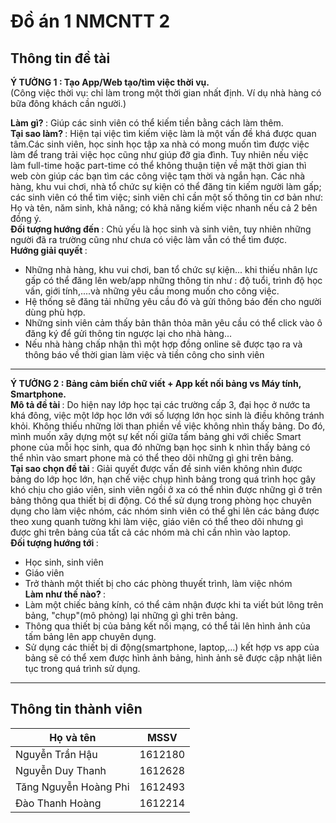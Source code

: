 # Đồ án 1 NMCNTT 2

## Thông tin đề tài
<B> Ý TƯỞNG 1  : Tạo App/Web tạo/tìm việc thời vụ. </B> <BR>
(Công việc thời vụ: chỉ làm trong một thời gian nhất định. Ví dụ nhà hàng có bữa đông khách cần người.)<BR>

<B> Làm gì? </B> : Giúp các sinh viên có thể kiếm tiền bằng cách làm thêm.<BR>
<B> Tại sao làm? </B> : 
    Hiện tại việc tìm kiếm việc làm là một vấn đề khá được quan tâm.Các sinh viên, học sinh học tập xa nhà có mong muốn tìm được việc làm để trang trải việc học cũng như giúp đỡ gia đình. Tuy nhiên nếu việc làm full-time hoặc part-time có thể không thuận tiện về mặt thời gian thì web còn giúp các bạn tìm các công việc tạm thời và ngắn hạn. 
    Các nhà hàng, khu vui chơi, nhà tổ chức sự kiện có thể đăng tin kiếm người làm gấp; các sinh viên có thể tìm việc; sinh viên chỉ cần một số thông tin cơ bản như: Họ và tên, năm sinh, khả năng; có khả năng kiếm việc nhanh nếu cả 2 bên đồng ý.<BR>
<B> Đối tượng hướng đến </B> : Chủ yếu là học sinh và sinh viên, tuy nhiên những người đã ra trường cũng như chưa có việc làm vẫn có thể tìm được. <BR>
<B> Hướng giải quyết </B> : 
- Những nhà hàng, khu vui chơi, ban tổ chức sự kiện... khi thiếu nhân lực gấp có thể đăng lên web/app những thông tin như : độ tuổi, trình độ học vấn, giới tính,....và những yêu cầu mong muốn cho công việc. 
- Hệ thống sẽ đăng tải những yêu cầu đó và gửi thông báo đến cho người dùng phù hợp. 
- Những sinh viên cảm thấy bản thân thỏa mãn yêu cầu có thể click vào ô đăng ký để gửi thông tin ngược lại cho nhà hàng...
- Nếu nhà hàng chấp nhận thì một hợp đồng online sẽ được tạo ra và thông báo về thời gian làm việc và tiền công cho sinh viên <BR>

---

<B> Ý TƯỞNG 2 : Bảng cảm biến chữ viết + App kết nối bảng vs Máy tính, Smartphone. </B> <BR>
<B> Mô tả đề tài </B> : Do hiện nay lớp học tại các trường cấp 3, đại học ở nước ta khá đông, việc một lớp học lớn với số lượng lớn học sinh là điều không tránh khỏi. Không thiếu những lời than phiền về việc không nhìn thấy bảng. Do đó, mình muốn xây dựng một sự kết nối giữa tấm bảng ghi với chiếc Smart phone của mỗi học sinh, qua đó những bạn học sinh k nhìn thấy bảng có thể nhìn vào smart phone mà có thể theo dõi những gì ghi trên bảng.<BR>
<B> Tại sao chọn đề tài </B> : 
    Giải quyết được vấn đề sinh viên không nhìn được bảng do lớp học lớn, hạn chế việc chụp hình bảng trong quá trình học gây khó chịu cho giáo viên, sinh viên ngồi ở xa có thể nhìn được những gì ở trên bảng thông qua thiết bị di động.
    Có thể sử dụng trong phòng học chuyên dụng cho làm việc nhóm, các nhóm sinh viên có thể ghi lên các bảng được theo xung quanh tường khi làm việc, giáo viên có thể theo dõi nhưng gì được ghi trên bảng của tất cả các nhóm mà chỉ cần nhìn vào laptop.<BR>
 <B> Đối tượng hướng tới </B> :
 - Học sinh, sinh viên
 - Giáo viên
 - Trở thành một thiết bị cho các phòng thuyết trình, làm việc nhóm<BR>
 <B> Làm như thế nào? </B> : 
 - Làm một chiếc bảng kính, có thể cảm nhận được khi ta viết bút lông trên bảng, "chụp"(mô phỏng) lại những gì ghi trên bảng.
 - Thông qua thiết bị của bảng kết nối mạng, có thể tải lên hình ảnh của tấm bảng lên app chuyên dụng.
 - Sử dụng các thiết bị di động(smartphone, laptop,...) kết hợp vs app của bảng sẽ có thể xem được hình ảnh bảng, hình ảnh sẽ được cập nhật liên tục trong quá trình sử dụng.<BR>
 
***

## Thông tin thành viên

Họ và tên | MSSV
------------ | -------------
Nguyễn Trần Hậu | 1612180
Nguyễn Duy Thanh | 1612628
Tăng Nguyễn Hoàng Phi | 1612493
Đào Thanh Hoàng | 1612214

